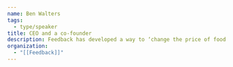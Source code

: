 ```yaml
---
name: Ben Walters
tags:
  - type/speaker
title: CEO and a co-founder
description: Feedback has developed a way to ‘change the price of food based on key factors like demand, inventory, demographics and capacity in order to take a truly data driven approach to restaurant's prices - reducing food waste and optimizing profitability.’
organization:
  - "[[Feedback]]"
---
```

